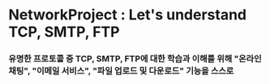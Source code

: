 # NetworkProject : Let's understand TCP, SMTP, FTP

### 유명한 프로토콜 중 TCP, SMTP, FTP에 대한 학습과 이해를 위해 "온라인 채팅", "이메일 서비스", "파일 업로드 및 다운로드" 기능을 스스로  
